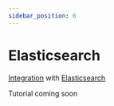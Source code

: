 ```yaml
---
sidebar_position: 6
---
```


# Elasticsearch

[Integration](https://github.com/langchain4j/langchain4j-examples/blob/main/elasticsearch-example/src/main/java/ElasticsearchEmbeddingStoreExample.java)
with [Elasticsearch](https://www.elastic.co/)

Tutorial coming soon